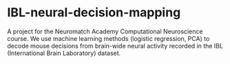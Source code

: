 # IBL-neural-decision-mapping
A project for the Neuromatch Academy Computational Neuroscience course. We use machine learning methods (logistic regression, PCA) to decode mouse decisions from brain-wide neural activity recorded in the IBL (International Brain Laboratory) dataset. 
